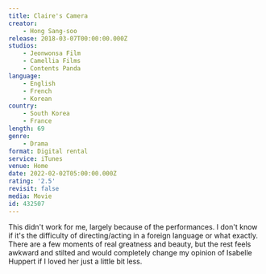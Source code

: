```yaml
---
title: Claire's Camera
creator:
    - Hong Sang-soo
release: 2018-03-07T00:00:00.000Z
studios:
    - Jeonwonsa Film
    - Camellia Films
    - Contents Panda
language:
    - English
    - French
    - Korean
country:
    - South Korea
    - France
length: 69
genre:
    - Drama
format: Digital rental
service: iTunes
venue: Home
date: 2022-02-02T05:00:00.000Z
rating: '2.5'
revisit: false
media: Movie
id: 432507
---
```


This didn't work for me, largely because of the performances. I don't know if it's the difficulty of directing/acting in a foreign language or what exactly. There are a few moments of real greatness and beauty, but the rest feels awkward and stilted and would completely change my opinion of Isabelle Huppert if I loved her just a little bit less.
